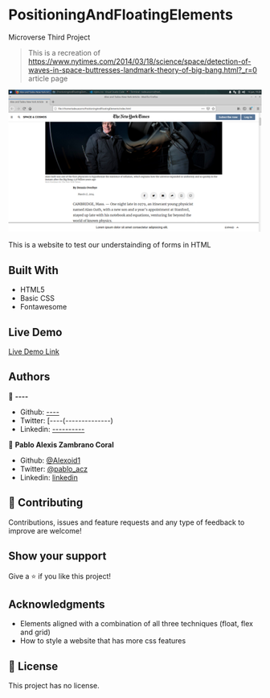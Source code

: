 # PositioningAndFloatingElements
Microverse Third Project


> This is a recreation of https://www.nytimes.com/2014/03/18/science/space/detection-of-waves-in-space-buttresses-landmark-theory-of-big-bang.html?_r=0 article page

![screenshot](./img/screen.png)

This is a website to test our understainding of forms in HTML

## Built With

- HTML5
- Basic CSS
- Fontawesome

## Live Demo

[Live Demo Link]()


## Authors

👤 **----**

- Github: [----](-------)
- Twitter: [----(--------------)
- Linkedin: [----------](----------)

👤  **Pablo Alexis Zambrano Coral**

- Github: [@Alexoid1](https://github.com/Alexoid1)
- Twitter: [@pablo_acz](https://twitter.com/pablo_acz)
- Linkedin: [linkedin](https://www.linkedin.com/in/pablo-alexis-zambrano-coral-7a614a189/)

##  🤝 Contributing

Contributions, issues and feature requests and any type of feedback to improve are welcome!

## Show your support

Give a ⭐️ if you like this project!

## Acknowledgments

- Elements aligned with a combination of all three techniques (float, flex and grid)
- How to style a website that has more css features


## 📝 License

This project has no license.
